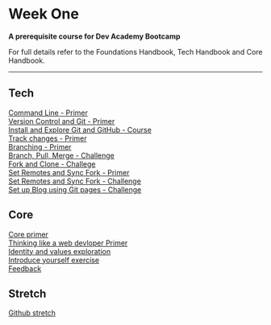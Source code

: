 # Week One

__A prerequisite course for Dev Academy Bootcamp__

For full details refer to the Foundations Handbook, Tech Handbook and Core Handbook.


------------

## Tech
[Command Line - Primer](command-line-primer.md)  
[Version Control and Git - Primer](git-version-control-primer.md)  
[Install and Explore Git and GitHub - Course](git-install-and-exploration-course.md)  
[Track changes - Primer](git-track-changes-primer.md)  
[Branching - Primer](git-branch-primer.md)  
[Branch, Pull, Merge - Challenge](git-branching-challenge.md)  
[Fork and Clone - Challege](git-github-fork-clone-challenge.md)  
[Set Remotes and Sync Fork - Primer](git-remote-fork-merge-primer.md)  
[Set Remotes and Sync Fork - Challenge](git-remote-sync-fork-challenge.md)  
[Set up Blog using Git pages - Challenge](git-new-repo-github-pages-blog.md)  



## Core
[Core primer](core-primer.md)  
[Thinking like a web devloper Primer](think-like-a-programmer-primer.md)  
[Identity and values exploration](core-identity-and-values.md)  
[Introduce yourself exercise](core-introduce-yourself.md)  
[Feedback](../feedback.md)  

## Stretch
[Github stretch](git-stretch-error-msgs.md)  
